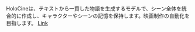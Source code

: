 HoloCineは、テキストから一貫した物語を生成するモデルで、シーン全体を統合的に作成し、キャラクターやシーンの記憶を保持します。映画制作の自動化を目指します。
[Link](http://arxiv.org/abs/2510.20822v1)


